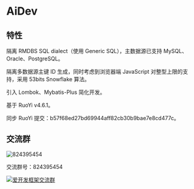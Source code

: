# AiDev

## 特性

隔离 RMDBS SQL dialect（使用 Generic SQL），主数据源已支持 MySQL、Oracle、PostgreSQL。

隔离多数据源主键 ID 生成，同时考虑到浏览器端 JavaScript 对整型上限的支持，采用 53bits Snowflake 算法。

引入 Lombok、Mybatis-Plus 简化开发。

基于 RuoYi v4.6.1。

同步 RuoYi 提交：b57f68ed27bd69944aff82cb30b9bae7e8cd477c。

## 交流群

![824395454](https://gitee.com/foryli/PicBed/raw/master/images/AiDev/824395454.png) 

交流群号：824395454

<a target="_blank" href="https://qm.qq.com/cgi-bin/qm/qr?k=-TCwvZIDftQRmogqHl9KfFSqf9yDhzLn&jump_from=webapi"><img border="0" src="//pub.idqqimg.com/wpa/images/group.png" alt="爱开发框架交流群" title="爱开发框架交流群"></a> 

